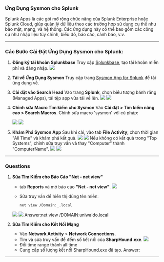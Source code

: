 ### Ứng Dụng Sysmon cho Splunk

Splunk Apps là các gói mở rộng chức năng của Splunk Enterprise hoặc Splunk Cloud, giúp quản lý dữ liệu theo các trường hợp sử dụng cụ thể như bảo mật, mạng, và hệ thống. Các ứng dụng này có thể bao gồm các công cụ như nhập liệu tùy chỉnh, biểu đồ, báo cáo, cảnh báo, v.v.

---

### Các Bước Cài Đặt Ứng Dụng Sysmon cho Splunk:

1. **Đăng ký tài khoản Splunkbase**
   Truy cập [Splunkbase](https://splunkbase.splunk.com), tạo tài khoản miễn phí và đăng nhập.
![](images/image4.png)
2. **Tải về Ứng Dụng Sysmon**
   Truy cập trang [Sysmon App for Splunk](https://splunkbase.splunk.com/app/1896/) để tải ứng dụng về.
3. **Cài đặt vào Search Head**
   Vào trang **Splunk**, chọn biểu tượng bánh răng (Managed Apps), tải tệp app vừa tải về lên.
![](images/image6.png)
![](images/image7.png)
4. **Chỉnh sửa Macro Tìm kiếm cho Sysmon**
   Vào **Cài đặt > Tìm kiếm nâng cao > Search Macros**. Chỉnh sửa macro 'sysmon' với cú pháp:

  
   ![](images/image8.png)
    ![](images/image9.png)
5. **Khám Phá Sysmon App**
   Sau khi cài, vào tab **File Activity**, chọn thời gian "All Time" và khám phá kết quả.
   ![](images/image11.png) 
   ![](images/image12.png)
   Nếu không có kết quả trong "Top Systems", chỉnh sửa truy vấn và thay "Computer" thành "ComputerName".
   ![](images/image13.png)
    ![](images/image14.png)
---

### Questions

1. **Sửa Tìm Kiếm cho Báo Cáo "Net - net view"**

   *  tab **Reports** và mở báo cáo **"Net - net view"**.
   ![](images/image15.png)
   * Sửa truy vấn để hiển thị đúng tên miền:

     ```
     net view /Domain:_.local
     ```
    ![](images/image16.png)
    ![](images/image17.png)
    Answer:net view /DOMAIN:uniwaldo.local
2. **Sửa Tìm Kiếm cho Kết Nối Mạng**

   * Vào **Network Activity** > **Network Connections**.
   * Tìm và sửa truy vấn để đếm số kết nối của **SharpHound.exe**.
   ![](images/image18.png)
   * Đổi time range thành all time
   * Cung cấp số lượng kết nối SharpHound.exe đã tạo.
Answer: 
---

